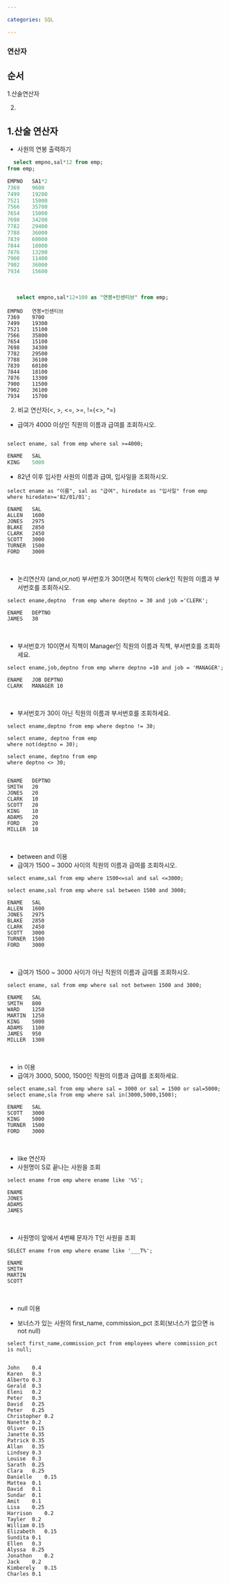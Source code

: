 ```yaml
---

categories: SQL

---
```



### 연산자

순서
---
1.산술연산자

2.


1.산술 연산자
---



- 사원의 연봉 출력하기

```sql
  select empno,sal*12 from emp;
from emp;
``` 
```sql
EMPNO	SA1*2
7369	9600
7499	19200
7521	15000
7566	35700
7654	15000
7698	34200
7782	29400
7788	36000
7839	60000
7844	18000
7876	13200
7900	11400
7902	36000
7934	15600
```

 &nbsp;
```sql
   select empno,sal*12+100 as "연봉+인센티브" from emp;
```
```
EMPNO	연봉+인센티브
7369	9700
7499	19300
7521	15100
7566	35800
7654	15100
7698	34300
7782	29500
7788	36100
7839	60100
7844	18100
7876	13300
7900	11500
7902	36100
7934	15700
```
 &nbsp;
2. 비교 연산자(<, >, <=, >=, !=(<>, ^=)
- 급여가 4000 이상인 직원의 이름과 급여를 조회하시오.
```

select ename, sal from emp where sal >=4000;
```
```sql
ENAME	SAL
KING	5000
```

 - 82년 이후 입사한 사원의 이름과 급여, 입사일을 조회하시오.
  
```
select ename as "이름", sal as "급여", hiredate as "입사일" from emp where hiredate>='82/01/01';
```


```
ENAME	SAL
ALLEN	1600
JONES	2975
BLAKE	2850
CLARK	2450
SCOTT	3000
TURNER	1500
FORD	3000
```
 &nbsp;
 
- 논리연산자 (and,or,not)
부서번호가 30이면서 직책이 clerk인 직원의 이름과 부서번호를 조회하시오.

```
select ename,deptno  from emp where deptno = 30 and job ='CLERK';
```
```
ENAME	DEPTNO
JAMES	30
```
 &nbsp;


- 부서번호가 10이면서 직책이 Manager인 직원의 이름과 직책, 부서번호를 조회하세요.
```
select ename,job,deptno from emp where deptno =10 and job = 'MANAGER';
```

```
ENAME	JOB	DEPTNO
CLARK	MANAGER	10
```
 &nbsp;

- 부서번호가 30이 아닌 직원의 이름과 부서번호를 조회하세요.
```
select ename,deptno from emp where deptno != 30;

select ename, deptno from emp
where not(deptno = 30);

select ename, deptno from emp
where deptno <> 30;


```
```
ENAME	DEPTNO
SMITH	20
JONES	20
CLARK	10
SCOTT	20
KING	10
ADAMS	20
FORD	20
MILLER	10
```
 &nbsp;
- between and 이용 
- 급여가 1500 ~ 3000 사이의 직원의 이름과 급여를 조회하시오.
```
select ename,sal from emp where 1500<=sal and sal <=3000; 

select ename,sal from emp where sal between 1500 and 3000;

```
```
ENAME	SAL
ALLEN	1600
JONES	2975
BLAKE	2850
CLARK	2450
SCOTT	3000
TURNER	1500
FORD	3000
```
 &nbsp;

- 급여가 1500 ~ 3000 사이가 아닌 직원의 이름과 급여를 조회하시오.
```
select ename, sal from emp where sal not between 1500 and 3000;

```


``` 
ENAME	SAL
SMITH	800
WARD	1250
MARTIN	1250
KING	5000
ADAMS	1100
JAMES	950
MILLER	1300
```
 &nbsp;
- in 이용
- 급여가 3000, 5000, 1500인 직원의 이름과 급여를 조회하세요.
```
select ename,sal from emp where sal = 3000 or sal = 1500 or sal=5000; 
select ename,sla from emp where sal in(3000,5000,1500);
```
```
ENAME	SAL
SCOTT	3000
KING	5000
TURNER	1500
FORD	3000
```
 &nbsp;

- like 연산자
- 사원명이 S로 끝나는 사원을 조회

```
select ename from emp where ename like '%S';
```
```
ENAME
JONES
ADAMS
JAMES
```
 &nbsp;

- 사원명이 앞에서 4번째 문자가 T인 사원을 조회


```
SELECT ename from emp where ename like '___T%';
```

```
ENAME
SMITH
MARTIN
SCOTT
```
 &nbsp;

- null 이용


- 보너스가 있는 사원의 first_name, commission_pct 조회(보너스가 없으면 is not null)


```
select first_name,commission_pct from employees where commission_pct is null;
```
```

John	0.4
Karen	0.3
Alberto	0.3
Gerald	0.3
Eleni	0.2
Peter	0.3
David	0.25
Peter	0.25
Christopher	0.2
Nanette	0.2
Oliver	0.15
Janette	0.35
Patrick	0.35
Allan	0.35
Lindsey	0.3
Louise	0.3
Sarath	0.25
Clara	0.25
Danielle	0.15
Mattea	0.1
David	0.1
Sundar	0.1
Amit	0.1
Lisa	0.25
Harrison	0.2
Tayler	0.2
William	0.15
Elizabeth	0.15
Sundita	0.1
Ellen	0.3
Alyssa	0.25
Jonathon	0.2
Jack	0.2
Kimberely	0.15
Charles	0.1
```

